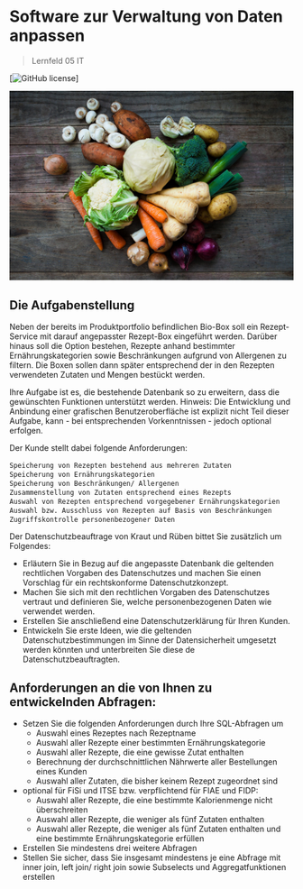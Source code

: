 # Software zur Verwaltung von Daten anpassen
> Lernfeld 05 IT

[![GitHub license](https://img.shields.io/badge/license-MIT-blue.svg?style=flat-square)]

![Biokiste img](images/gemuse.jpg) 

## Die Aufgabenstellung

Neben der bereits im Produktportfolio befindlichen Bio-Box soll ein Rezept-Service mit darauf angepasster Rezept-Box eingeführt werden. Darüber hinaus soll die Option bestehen, Rezepte anhand bestimmter Ernährungskategorien sowie Beschränkungen aufgrund von Allergenen zu filtern. Die Boxen sollen dann später entsprechend der in den Rezepten verwendeten Zutaten und Mengen bestückt werden.

Ihre Aufgabe ist es, die bestehende Datenbank so zu erweitern, dass die gewünschten Funktionen unterstützt werden. Hinweis: Die Entwicklung und Anbindung einer grafischen Benutzeroberfläche ist explizit nicht Teil dieser Aufgabe, kann - bei entsprechenden Vorkenntnissen - jedoch optional erfolgen. 

Der Kunde stellt dabei folgende Anforderungen:

    Speicherung von Rezepten bestehend aus mehreren Zutaten
    Speicherung von Ernährungskategorien
    Speicherung von Beschränkungen/ Allergenen
    Zusammenstellung von Zutaten entsprechend eines Rezepts
    Auswahl von Rezepten entsprechend vorgegebener Ernährungskategorien
    Auswahl bzw. Ausschluss von Rezepten auf Basis von Beschränkungen
    Zugriffskontrolle personenbezogener Daten

Der Datenschutzbeauftrage von Kraut und Rüben bittet Sie zusätzlich um Folgendes:

+ Erläutern Sie in Bezug auf die angepasste Datenbank die geltenden rechtlichen Vorgaben des Datenschutzes und machen Sie einen Vorschlag für ein rechtskonforme Datenschutzkonzept.
+ Machen Sie sich mit den rechtlichen Vorgaben des Datenschutzes vertraut und definieren Sie, welche personenbezogenen Daten wie verwendet werden.
+ Erstellen Sie anschließend eine Datenschutzerklärung für Ihren Kunden.
+ Entwickeln Sie erste Ideen, wie die geltenden Datenschutzbestimmungen im Sinne der Datensicherheit umgesetzt werden könnten und unterbreiten Sie diese de
Datenschutzbeauftragten.

## Anforderungen an die von Ihnen zu entwickelnden Abfragen:

* Setzen Sie die folgenden Anforderungen durch Ihre SQL-Abfragen um
  * Auswahl eines Rezeptes nach Rezeptname
  * Auswahl aller Rezepte einer bestimmten Ernährungskategorie
  * Auswahl aller Rezepte, die eine gewisse Zutat enthalten
  * Berechnung der durchschnittlichen Nährwerte aller Bestellungen eines Kunden
  * Auswahl aller Zutaten, die bisher keinem Rezept zugeordnet sind
 * optional für FiSi und ITSE bzw. verpflichtend für FIAE und FIDP:
   * Auswahl aller Rezepte, die eine bestimmte Kalorienmenge nicht überschreiten 
   * Auswahl aller Rezepte, die weniger als fünf Zutaten enthalten
   * Auswahl aller Rezepte, die weniger als fünf Zutaten enthalten und eine bestimmte Ernährungskategorie erfüllen
* Erstellen Sie mindestens drei weitere Abfragen
* Stellen Sie sicher, dass Sie insgesamt mindestens je eine Abfrage mit inner join, left join/ right join sowie Subselects und Aggregatfunktionen erstellen
